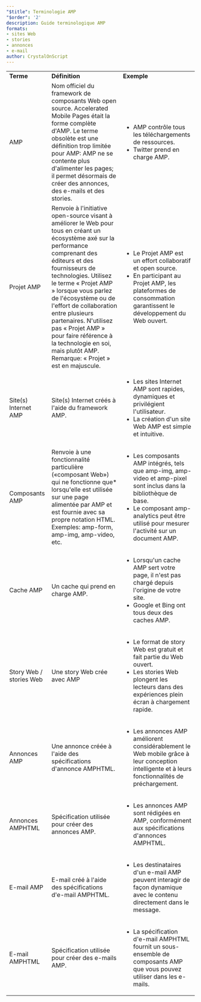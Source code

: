 ```yaml
---
"$title": Terminologie AMP
"$order": '2'
description: Guide terminologique AMP
formats:
- sites Web
- stories
- annonces
- e-mail
author: CrystalOnScript
---
```


<table>
  <tr>
   <td>
<strong>Terme</strong>
   </td>
   <td>
<strong>Définition</strong>
   </td>
   <td>
<strong>Exemple</strong>
   </td>
  </tr>
  <tr>
   <td>AMP</td>
   <td>Nom officiel du framework de composants Web open source. Accelerated Mobile Pages était la forme complète d'AMP. Le terme obsolète est une définition trop limitée pour AMP: AMP ne se contente plus d'alimenter les pages; il permet désormais de créer des annonces, des e-mails et des stories.</td>
   <td>
<ul>
      <li>AMP contrôle tous les téléchargements de ressources.</li>
<li>Twitter prend en charge AMP.</li>
      </ul>
   </td>
  </tr>
  <tr>
   <td>Projet AMP</td>
   <td>Renvoie à l'initiative open-source visant à améliorer le Web pour tous en créant un écosystème axé sur la performance comprenant des éditeurs et des fournisseurs de technologies. Utilisez le terme « Projet AMP » lorsque vous parlez de l'écosystème ou de l'effort de collaboration entre plusieurs partenaires. N'utilisez pas « Projet AMP » pour faire référence à la technologie en soi, mais plutôt AMP. Remarque: « Projet » est en majuscule.</td>
   <td>
<ul>
      <li>Le Projet AMP est un effort collaboratif et open source.</li>
<li>En participant au Projet AMP, les plateformes de consommation garantissent le développement du Web ouvert.</li>
</ul>
   </td>
  </tr>
  <tr>
   <td>Site(s) Internet AMP</td>
   <td>Site(s) Internet créés à l'aide du framework AMP.</td>
   <td>
<ul>
      <li>Les sites Internet AMP sont rapides, dynamiques et privilégient l'utilisateur.</li>
<li>La création d'un site Web AMP est simple et intuitive.</li>
</ul>
   </td>
  </tr>
  <tr>
   <td>Composants AMP</td>
   <td>Renvoie à une fonctionnalité particulière («composant Web») qui ne fonctionne que* lorsqu'elle est utilisée sur une page alimentée par AMP et est fournie avec sa propre notation HTML. Exemples: amp-form, amp-img, amp-video, etc.</td>
   <td>
<ul>
      <li>Les composants AMP intégrés, tels que amp-img, amp-video et amp-pixel sont inclus dans la bibliothèque de base.</li>
<li>Le composant amp-analytics peut être utilisé pour mesurer l'activité sur un document AMP.</li>
</ul>
   </td>
  </tr>
  <tr>
   <td>Cache AMP</td>
   <td>Un cache qui prend en charge AMP.</td>
   <td>
<ul>
      <li>Lorsqu'un cache AMP sert votre page, il n'est pas chargé depuis l'origine de votre site.</li>
<li>Google et Bing ont tous deux des caches AMP.</li>
</ul>
   </td>
  </tr>
  <tr>
   <td>Story Web / stories Web</td>
   <td>Une story Web crée avec AMP</td>
   <td>
<ul>
      <li>Le format de story Web est gratuit et fait partie du Web ouvert.</li>
<li>Les stories Web plongent les lecteurs dans des expériences plein écran à chargement rapide.</li>
</ul>
   </td>
  </tr>
  <tr>
   <td>Annonces AMP</td>
   <td>Une annonce créée à l'aide des spécifications d'annonce AMPHTML.</td>
   <td>
<ul>
      <li>Les annonces AMP améliorent considérablement le Web mobile grâce à leur conception intelligente et à leurs fonctionnalités de préchargement.</li>
</ul>
   </td>
  </tr>
  <tr>
   <td>Annonces AMPHTML</td>
   <td>Spécification utilisée pour créer des annonces AMP.</td>
   <td>
<ul>
      <li>Les annonces AMP sont rédigées en AMP, conformément aux spécifications d'annonces AMPHTML.</li>
</ul>
   </td>
  </tr>
  <tr>
   <td>E-mail AMP</td>
   <td>E-mail créé à l'aide des spécifications d'e-mail AMPHTML.</td>
   <td>
<ul>
      <li>Les destinataires d'un e-mail AMP peuvent interagir de façon dynamique avec le contenu directement dans le message.</li>
</ul>
   </td>
  </tr>
  <tr>
   <td>E-mail AMPHTML</td>
   <td>Spécification utilisée pour créer des e-mails AMP.</td>
   <td>
<ul>
      <li>La spécification d'e-mail AMPHTML fournit un sous-ensemble de composants AMP que vous pouvez utiliser dans les e-mails.</li>
</ul>
   </td>
  </tr>
</table>
